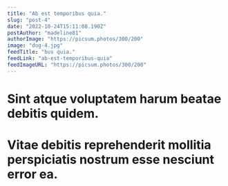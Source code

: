 ```yaml
---
title: "Ab est temporibus quia."
slug: "post-4"
date: "2022-10-24T15:11:08.190Z"
postAuthor: "madeline81"
authorImage: "https://picsum.photos/300/200"
image: "dog-4.jpg"
feedTitle: "bus quia."
feedLink: "ab-est-temporibus-quia"
feedImageURL: "https://picsum.photos/300/200"
---
```

# Sint atque voluptatem harum beatae debitis quidem.
# Vitae debitis reprehenderit mollitia perspiciatis nostrum esse nesciunt error ea.